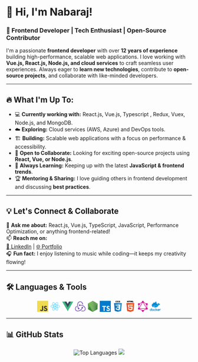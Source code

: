 # 👋 Hi, I'm Nabaraj!  

### 🚀 Frontend Developer | Tech Enthusiast | Open-Source Contributor  

I'm a passionate **frontend developer** with over **12 years of experience** building high-performance, scalable web applications. I love working with **Vue.js, React.js, Node.js, and cloud services** to craft seamless user experiences. Always eager to **learn new technologies**, contribute to **open-source projects**, and collaborate with like-minded developers.  

---

## 🔥 What I'm Up To:  

- 💻 **Currently working with:** React.js, Vue.js, Typescript , Redux, Vuex, Node.js, and MongoDB.  
- ☁️ **Exploring:** Cloud services (AWS, Azure) and DevOps tools.  
- 🏗️ **Building:** Scalable web applications with a focus on performance & accessibility.  
- 🤝 **Open to Collaborate:** Looking for exciting open-source projects using **React, Vue, or Node.js**.  
- 📖 **Always Learning:** Keeping up with the latest **JavaScript & frontend trends**.  
- 🏆 **Mentoring & Sharing:** I love guiding others in frontend development and discussing **best practices**.  

---

## 💡 Let's Connect & Collaborate  

💬 **Ask me about:** React.js, Vue.js, TypeScript, JavaScript, Performance Optimization, or anything frontend-related!  
📫 **Reach me on:**  
[🔗 LinkedIn](https://www.linkedin.com/in/nabarajsaha) | [🌐 Portfolio](https://nabarajwebdev.vercel.app/)  
🎧 **Fun fact:** I enjoy listening to music while coding—it keeps my creativity flowing!  

---

## 🛠️ Languages & Tools  

<p align="center">
  <img height="30" src="https://raw.githubusercontent.com/github/explore/main/topics/javascript/javascript.png">
  <img height="30" src="https://raw.githubusercontent.com/github/explore/main/topics/react/react.png">
  <img height="30" src="https://raw.githubusercontent.com/github/explore/main/topics/vue/vue.png">
  <img height="30" src="https://raw.githubusercontent.com/github/explore/main/topics/redux/redux.png">
  <img height="30" src="https://raw.githubusercontent.com/github/explore/main/topics/nodejs/nodejs.png">
  <img height="30" src="https://raw.githubusercontent.com/github/explore/main/topics/typescript/typescript.png">
  <img height="30" src="https://raw.githubusercontent.com/github/explore/main/topics/css/css.png">
  <img height="30" src="https://raw.githubusercontent.com/github/explore/main/topics/html/html.png">
  <img height="30" src="https://raw.githubusercontent.com/github/explore/main/topics/graphql/graphql.png">
  <img height="30" src="https://raw.githubusercontent.com/github/explore/main/topics/docker/docker.png">
</p>  

---

## 📊 GitHub Stats  

<p align="center">
  <img src="https://github-readme-stats.vercel.app/api/top-langs/?username=nabaraj&layout=compact" alt="Top Languages" />
<!--   <br />
  <img src="https://github-readme-stats.vercel.app/api?username=nabaraj&show_icons=true&theme=radical" alt="GitHub Stats" />
  <br> -->
  <img src="https://awesome-github-stats.azurewebsites.net/user-stats/nabaraj?cardType=level&preferLogin=false"/>
</p>  
